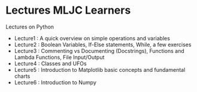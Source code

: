# Lectures MLJC Learners 
Lectures on Python

* Lecture1 : A quick overview on simple operations and variables
* Lecture2 : Boolean Variables, If-Else statements, While, a few exercises
* Lecture3 : Commenting vs Documenting (Docstrings), Functions and Lambda Functions, File Input/Output
* Lecture4 : Classes and UFOs
* Lecture5 : Introduction to Matplotlib basic concepts and fundamental charts
* Lecture6 : Introduction to Numpy
